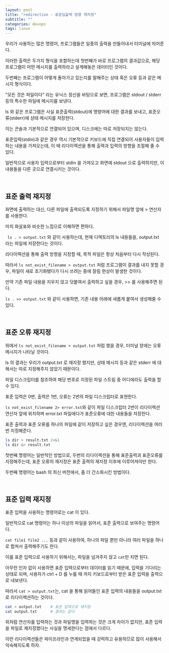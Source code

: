 ```yaml
---
layout: post
title: "redirection - 표준입출력 방향 재지정"
subtitle: ""
categories: devops
tags: linux
---
```


우리가 사용하는 많은 명령어, 프로그램들은 일종의 출력을 만들어내서 터미널에 띄어준다.

이러한 출력은 두가지 형식을 포함하는데 첫번째가 바로 프로그램의 결과값으로, 해당 프로그램이 어떤 메시지를 출력하라고 설계해놓은 데이터인 것이다.

두번째는 프로그램이 어떻게 돌아가고 있는지를 말해주는 상태 혹은 오류 등과 같은 메시지 형식이다.

"모든 것은 파일이다" 라는 유닉스 정신을 바탕으로 보면, 프로그램은 stdout / stderr 등의 특수한 파일에 메시지를 보낸다.

ls 와 같은 프로그램은 사실 표준출력(stdout)에 명령어에 대한 결과를 보내고, 표준오류(stderr)에 상태 메시지를 저장한다.

이는 콘솔과 기본적으로 연결되어 있으며, 디스크에는 따로 저장되지는 않는다.

표준입력(stdin)과 같은 경우 역시 기본적으로 키보드에 직접 연결되어 사용자들이 입력하는 내용을 가져오는데, 이 때 리다이렉션을 통해 출력과 입력의 방향을 조절해 줄 수 있다.

일반적으로 사용자 입력으로부터 stdin 을 가져오고 화면에 stdout 으로 출력하지만, 이 내용들을 다른 곳으로 연결시키는 것이다.

<br>

## 표준 출력 재지정

화면에 출력하는 대신, 다른 파일에 출력되도록 지정하기 위해서 파일명 앞에 > 연산자를 사용한다.

마치 화살표와 비슷한 느낌으로 이해하면 편하다.

``` ls . > output.txt``` 와 같이 사용하는데, 현재 디렉토리의 ls 내용들을, output.txt 라는 파일에 저장한다는 것이다.

리다이렉션을 통해 출력 방향을 지정할 때, 목적 파일은 항상 처음부터 다시 작성된다.

따라서 ```ls not_exist_filename > output.txt``` 처럼 프로그램이 결과를 내지 못할 경우, 파일이 새로 초기화됐다가 다시 쓰려는 중에 잘림 현상이 발생한 것이다.

만약 기존 파일 내용을 지우지 않고 덧붙여서 출력하고 싶을 경우, >> 를 사용해주면 된다.

```ls . >> output.txt``` 와 같이 사용하면, 기존 내용 아래에 새롭게 붙여서 생성해줄 수 있다.

<br>

## 표준 오류 재지정

위에서 ```ls not_exist_filename > output.txt``` 처럼 했을 경우, 터미널 창에는 오류 메시지가 나타날 것이다.

ls 의 결과는 우리가 output.txt 로 재지정 했지만, 상태 메시지 등과 같은 stderr 에 대해서는 따로 지정해주지 않았기 때문이다.

파일 디스크립터를 참조하여 해당 번호로 지정된 파일 스트림 중 어디에라도 출력을 할 수 있다.

표준 입력은 0번, 출력은 1번, 오류는 2번의 파일 디스크립터로 표현한다.

```ls not_exist_filename 2> error.txt```와 같이 파일 디스크립터 2번이 리다이렉션 연산자 앞에 위치하며 error.txt 파일에다가 표준오류에 대한 내용들을 저장한다.

표준 출력과 표준 오류를 하나의 파일에 같이 저장하고 싶은 경우엔, 리다이렉션을 여러번 지정해준다.

```bash
ls dir > result.txt 2>&1
ls dir &> result.txt
```

첫번째 명령어는 일반적인 방법으로, 두번의 리다이렉션을 통해 표준출력과 표준오류를 지정해주는데, 표준 오류의 재지정은 표준 출력의 재지정 이후에 이루어져야만 한다.

두번째 명령어는 bash 의 최신 버전에서, 좀 더 간소화시킨 방법이다.

<br>

## 표준 입력 재지정

표준 입력을 사용하는 명령어로는 cat 이 있다.

일반적으로 cat 명령어는 하나 이상의 파일을 읽어서, 표준 출력으로 보여주는 명령어다.

```cat file1 file2 ...``` 등과 같이 사용하여, 하나의 파일 뿐만 아니라 여러 파일을 하나로 합쳐서 출력해주기도 한다.

이를 표준 입력으로 사용하기 위해서는, 파일을 넘겨주지 않고 ```cat```만 치면 된다.

아무런 인자 없이 사용하면 표준 입력으로부터 데이터를 읽기 때문에, 입력을 기다리는 상태로 되며, 사용자가 ctrl + D 를 누를 때 까지 키보드로부터 받은 표준 입력을 출력으로 내보낸다.

따라서 ```cat > output.txt```는, cat 을 통해 읽어들인 표준 입력의 내용들을 output.txt 로 리다이렉션하는 것이다.

```bash
cat < output.txt    # 표준 입력으로 재지정
cat output.txt      # 결과는 같다
```

위처럼 연산자를 입력하는 것과 파일명을 입력하는 것은 크게 차이가 없지만, 표준 입력을 파일로 재지정했다는 사실을 명세한다는 점에서 다르다.

이런 리다이렉션들은 파이프라인과 연계되었을 때 강력하고 유용하므로 많이 사용해서 익숙해지도록 하자.
